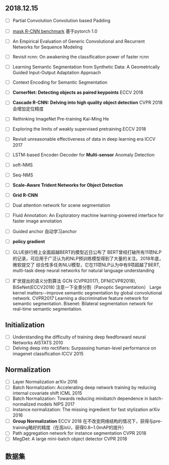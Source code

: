 ## 2018.12.15

- [ ] Partial Convolution Convolution based Padding
- [ ] [mask R-CNN benchmark](https://github.com/facebookresearch/maskrcnn-benchmark) 基于pytorch 1.0
- [ ] An Empirical Evaluation of Generic Convolutional and Recurrent Networks for Sequence Modeling
- [ ] Revisit rcnn: On awakening the classification power of faster rcnn
- [ ] Learning Semantic Segmentation from Synthetic Data: A Geometrically Guided Input-Output Adaptation Approach
- [ ] Context Encoding for Semantic Segmentation
- [ ] **CornerNet: Detecting objects as paired keypoints** ECCV 2018
- [ ] **Cascade R-CNN: Delving into high quality object detection** CVPR 2018 会增加定位精度
- [ ] Rethinking ImageNet Pre-training Kai-Ming He
- [ ] Exploring the limits of weakly supervised pretraining ECCV 2018
- [ ] Revisit unreasonable effectiveness of data in deep learning era ICCV 2017
- [ ] LSTM-based Encoder-Decoder for **Multi-sensor** Anomaly Detection
- [ ] soft-NMS
- [ ] Seq-NMS
- [ ] **Scale-Aware Trident Networks for Object Detection**
- [ ] **Grid R-CNN**
- [ ] Dual attention network for scene segmentation
- [ ] Fluid Annotation: An Exploratory machine learning-powered interface for faster image annotation
- [ ] Guided anchor 自动学习anchor
- [ ] **policy gradient**
- [ ] GLUE排行榜上全面超越BERT的模型近日公布了 BERT曾经打破所有11项NLP的记录，可应用于广泛认为的NLP预训练模型得到了大量的关注。2018年底，微软提交了
综合性多任务NLU模型，它在11项NLP认为中有9项超越了BERT, multi-task deep neural networks for natural language understanding
- [ ] 旷世提出的语义分割算法 GCN (CVPR2017), DFN(CVPR2018), BiSeNet(ECCV2018)  注意一下全景分割（Panoptic Segmentation）
Large kernel matters--improve semantic segmentation by global convolutional network. CVPR2017
Learning a discriminative feature network for semantic segmentation.
Bisenet: Bilateral segmentation network for real-time semantic segmentation.









## Initialization
- [ ] Understanding the difficulty of training deep feedforward neural Networks AISTATS 2010
- [ ] Delving deep into rectifiers: Surpassing human-level performance on imagenet classification ICCV 2015

## Normalization
- [ ] Layer Normalization arXiv 2016
- [ ] Batch Normalization: Accelerating deep network training by reducing internal covariate shift ICML 2015
- [ ] Batch Normalization: Towards reducing minibatch dependence in batch-normalized models NIPS 2017
- [ ] Instance normalization: The missing ingredient for fast stylization arXiv 2016
- [ ] **Group Normalization** ECCV 2018  在不改变网络结构的情况下，获得与pre-training略好的精度（在高IoU，获得0.8~1.0mAP的提升）
- [ ] Path aggregation network for instance segmentation CVPR 2018
- [ ] MegDet: A large mini-batch object detector CVPR 2018

## 数据集
